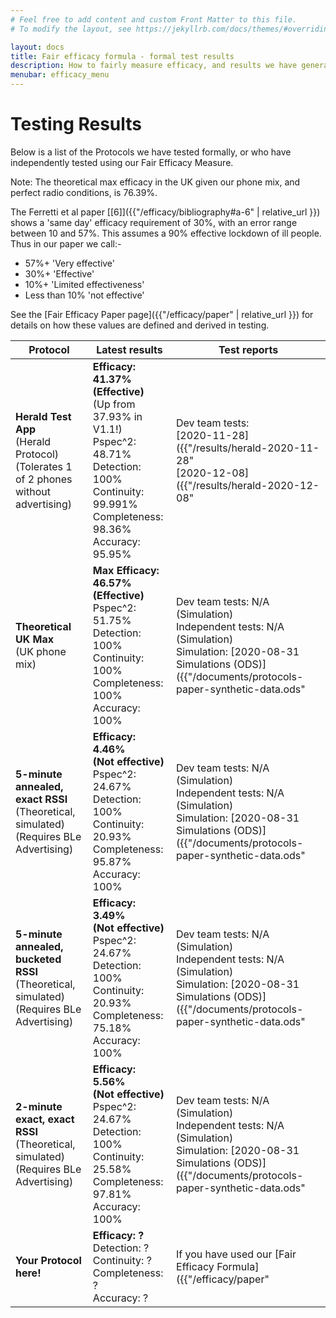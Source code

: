 ```yaml
---
# Feel free to add content and custom Front Matter to this file.
# To modify the layout, see https://jekyllrb.com/docs/themes/#overriding-theme-defaults

layout: docs
title: Fair efficacy formula - formal test results
description: How to fairly measure efficacy, and results we have generated.
menubar: efficacy_menu
---
```


# Testing Results

Below is a list of the Protocols we have tested formally, or who have independently tested
using our Fair Efficacy Measure.

Note: The theoretical max efficacy in the UK given our phone mix, and perfect radio conditions, is 76.39%.

The Ferretti et al paper [[6]]({{"/efficacy/bibliography#a-6" | relative_url }}) shows a 'same day' efficacy requirement of 30%,
with an error range between 10 and 57%. This assumes a 90% effective lockdown of ill people. 
Thus in our paper we call:-

- 57%+ 'Very effective'
- 30%+ 'Effective'
- 10%+ 'Limited effectiveness'
- Less than 10% 'not effective'

See the [Fair Efficacy Paper page]({{"/efficacy/paper" | relative_url }}) for details on how these values are defined and derived in testing.

|Protocol|Latest results|Test reports|
|---|---|---|
|<b>Herald Test App</b><br>(Herald Protocol)<br>(Tolerates 1 of 2 phones without advertising)|<b>Efficacy: 41.37%<br>(Effective)</b><br>(Up from 37.93% in V1.1!)<br>Pspec^2: 48.71%<br>Detection: 100%<br>Continuity: 99.991%<br>Completeness: 98.36%<br>Accuracy: 95.95%|Dev team tests: <br />[2020-11-28]({{"/results/herald-2020-11-28"<br />[2020-12-08]({{"/results/herald-2020-12-08" |
|<b>Theoretical UK Max</b><br>(UK phone mix)|<b>Max Efficacy: 46.57%<br>(Effective)</b><br>Pspec^2: 51.75%<br>Detection: 100%<br>Continuity: 100%<br>Completeness: 100%<br>Accuracy: 100%|Dev team tests: N/A (Simulation)<br>Independent tests: N/A (Simulation)<br>Simulation: [2020-08-31 Simulations (ODS)]({{"/documents/protocols-paper-synthetic-data.ods" |
|<b>5-minute annealed, exact RSSI</b><br>(Theoretical, simulated)<br>(Requires BLe Advertising)|<b>Efficacy: 4.46%<br>(Not effective)</b><br>Pspec^2: 24.67%<br>Detection: 100%<br>Continuity: 20.93%<br>Completeness: 95.87%<br>Accuracy: 100%|Dev team tests: N/A (Simulation)<br>Independent tests: N/A (Simulation)<br>Simulation: [2020-08-31 Simulations (ODS)]({{"/documents/protocols-paper-synthetic-data.ods" |
|<b>5-minute annealed, bucketed RSSI</b><br>(Theoretical, simulated)<br>(Requires BLe Advertising)|<b>Efficacy: 3.49%<br>(Not effective)</b><br>Pspec^2: 24.67%<br>Detection: 100%<br>Continuity: 20.93%<br>Completeness: 75.18%<br>Accuracy: 100%|Dev team tests: N/A (Simulation)<br>Independent tests: N/A (Simulation)<br>Simulation: [2020-08-31 Simulations (ODS)]({{"/documents/protocols-paper-synthetic-data.ods" |
|<b>2-minute exact, exact RSSI</b><br>(Theoretical, simulated)<br>(Requires BLe Advertising)|<b>Efficacy: 5.56%<br>(Not effective)</b><br>Pspec^2: 24.67%<br>Detection: 100%<br>Continuity: 25.58%<br>Completeness: 97.81%<br>Accuracy: 100%|Dev team tests: N/A (Simulation)<br>Independent tests: N/A (Simulation)<br>Simulation: [2020-08-31 Simulations (ODS)]({{"/documents/protocols-paper-synthetic-data.ods" |
|<b>Your Protocol here!</b>|<b>Efficacy: ?</b><br>Detection: ?<br>Continuity: ?<br>Completeness: ?<br>Accuracy: ?|If you have used our [Fair Efficacy Formula]({{"/efficacy/paper" |